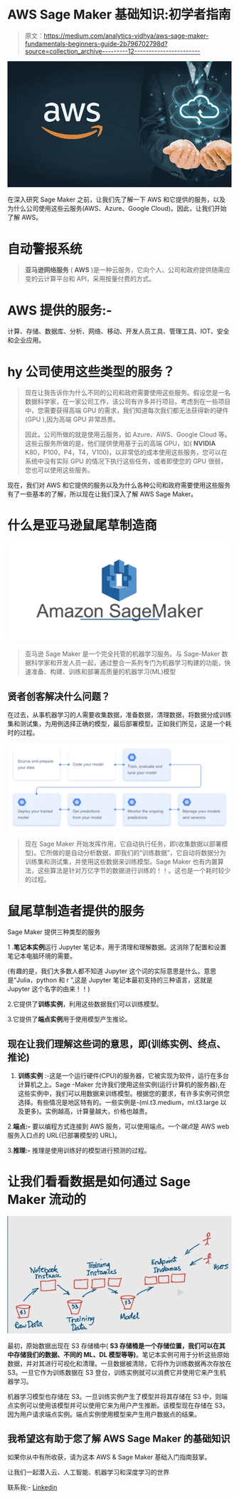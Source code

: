 # AWS Sage Maker 基础知识:初学者指南

> 原文：<https://medium.com/analytics-vidhya/aws-sage-maker-fundamentals-beginners-guide-2b796702798d?source=collection_archive---------12----------------------->

![](img/a2343570336fad083702ba77cd39cbdb.png)

在深入研究 Sage Maker 之前，让我们先了解一下 AWS 和它提供的服务，以及为什么公司使用这些云服务(AWS、Azure、Google Cloud)。因此，让我们开始了解 AWS。

# 自动警报系统

> **亚马逊网络服务** ( **AWS** )是一种云服务，它向个人、公司和政府提供随需应变的云计算平台和 API，采用按量付费的方式。

# AWS 提供的服务:-

计算、存储、数据库、分析、网络、移动、开发人员工具、管理工具、IOT、安全和企业应用。

# hy 公司使用这些类型的服务？

> 现在让我告诉你为什么不同的公司和政府需要使用这些服务。假设您是一名数据科学家，在一家公司工作，该公司有许多并行项目。考虑到在一些项目中，您需要获得高端 GPU 的需求，我们知道每次我们都无法获得新的硬件(GPU ),因为高端 GPU 非常昂贵。
> 
> 因此，公司所做的就是使用云服务，如 Azure、AWS、Google Cloud 等。这些云服务所做的是，他们提供使用基于云的高端 GPU，如( **NVIDIA** K80，P100，P4，T4，V100)，以非常低的成本使用这些服务，您可以在系统中没有实际 GPU 的情况下执行这些任务，或者即使您的 GPU 很弱，您也可以使用这些服务。

现在，我们对 AWS 和它提供的服务以及为什么各种公司和政府需要使用这些服务有了一些基本的了解，所以现在让我们深入了解 AWS Sage Maker。

# 什么是亚马逊鼠尾草制造商

![](img/351ad74d466862ab1951174e1aec11c1.png)

> 亚马逊 Sage Maker 是一个完全托管的机器学习服务。与 Sage-Maker 数据科学家和开发人员一起，通过整合一系列专门为机器学习构建的功能，快速准备、构建、训练和部署高质量的机器学习(ML)模型

## 贤者创客解决什么问题？

在过去，从事机器学习的人需要收集数据，准备数据，清理数据，将数据分成训练集和测试集，为用例选择正确的模型，最后部署模型。正如我们所见，这是一个耗时的过程。

![](img/c718d51b489c79e56a14f5fef834bed1.png)

> 现在 Sage Maker 开始发挥作用，它自动执行任务，即(收集数据以部署模型)。它所做的是自动分析数据，即我们的“训练数据”，它自动将数据分为训练集和测试集，并使用这些数据来训练模型。Sage Maker 也有内置算法，这些算法是针对万亿字节的数据进行训练的！！。这也是一个耗时较少的过程。

# 鼠尾草制造者提供的服务

Sage Maker 提供三种类型的服务

1 .**笔记本实例**运行 Jupyter 笔记本，用于清理和理解数据。这消除了配置和设置笔记本电脑环境的需要。

(有趣的是，我们大多数人都不知道 Jupyter 这个词的实际意思是什么。意思是“Julia，python 和 r ”,这是 Jupyter 笔记本最初支持的三种语言，这就是 Jupyter 这个名字的由来！！)

2.它提供了**训练实例**，利用这些数据我们可以训练模型。

3.它提供了**端点实例**用于使用模型产生推论。

## 现在让我们理解这些词的意思，即(训练实例、终点、推论)

1.  **训练实例** :-这是一个运行硬件(CPU)的服务器，它被实现为软件，运行在多台计算机之上。Sage -Maker 允许我们使用这些实例(运行计算机的服务器),在这些实例中，我们可以用数据来训练模型。根据您的要求，有许多实例可供您选择。有些情况是地区特有的。一些实例是-(ml.t3.medium，ml.t3.large 以及更多)。实例越高，计算量越大，价格也越贵。

2.**端点:-** 要以编程方式连接到 AWS 服务，可以使用端点。一个*端点*是 AWS web 服务入口点的 URL(已部署模型的 URL)。

3.**推理:-** 推理是使用训练好的模型进行预测的过程。

# 让我们看看数据是如何通过 Sage Maker 流动的

![](img/57646ee86d4a9d3886e077714df5ccde.png)

最初，原始数据出现在 S3 存储桶中( **S3 存储桶是一个存储位置，我们可以在其中存储我们的数据、不同的 ML、DL 模型等等)**。笔记本实例可用于分析这些原始数据，并对其进行可视化和清理。一旦数据被清除，它将作为训练数据再次存放在 S3。一旦它作为训练数据在 S3 登台，训练实例就可以消费它并使用它来产生机器学习。

机器学习模型也存储在 S3。一旦训练实例产生了模型并将其存储在 S3 中，则端点实例可以使用该模型并可以使用它来为用户产生推断。该模型现在存储在 S3，因为用户请求端点实例。端点实例使用模型来产生用户数据点的结果。

## 我希望这有助于您了解 AWS Sage Maker 的基础知识

如果你从中有所收获，请为这本 AWS & Sage Maker 基础入门指南鼓掌。

让我们一起潜入云、人工智能、机器学习和深度学习的世界

联系我:- [Linkedin](https://www.linkedin.com/in/parth-singh-7866511a0/)
